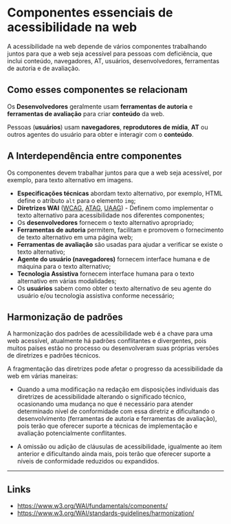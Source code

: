 # Componentes essenciais de acessibilidade na web

A acessibilidade na web depende de vários componentes trabalhando juntos para que a web seja acessível para pessoas com deficiência, que inclui conteúdo, navegadores, AT, usuários, desenvolvedores, ferramentas de autoria e de avaliação.

## Como esses componentes se relacionam
Os **Desenvolvedores** geralmente usam **ferramentas de autoria** e **ferramentas de avaliação** para criar **conteúdo** da web.

Pessoas (**usuários**) usam **navegadores**, **reprodutores de mídia**, **AT** ou outros agentes do usuário para obter e interagir com o **conteúdo**.

## A Interdependência entre componentes
Os componentes devem trabalhar juntos para que a web seja acessível, por exemplo, para texto alternativo em imagens.

- **Especificações técnicas** abordam texto alternativo, por exemplo, HTML define o atributo `alt` para o elemento `img`;
- **Diretrizes WAI** ([WCAG](/glossario.md#wcag), [ATAG](/glossario.md#atag), [UAAG](/glossario.md#uaag)) - Definem como implementar o texto alternativo para acessibilidade nos diferentes componentes;
- Os **desenvolvedores** fornecem o texto alternativo apropriado;
- **Ferramentas de autoria** permitem, facilitam e promovem  o fornecimento de texto alternativo em uma página web;
- **Ferramentas de avaliação** são usadas para ajudar a verificar se existe o texto alternativo;
- **Agente do usuário (navegadores)** fornecem interface humana e de máquina para o texto alternativo;
- **Tecnologia Assistiva** fornecem interface humana para o texto alternativo em várias modalidades;
- Os **usuários** sabem como obter o texto alternativo de seu agente do usuário e/ou tecnologia assistiva conforme necessário;

## Harmonização de padrões
A harmonização dos padrões de acessibilidade web é a chave para uma web acessível, atualmente há padrões conflitantes e divergentes, pois muitos países estão no processo ou desenvolveram suas próprias versões de diretrizes e padrões técnicos.

A fragmentação das diretrizes pode afetar o progresso da acessibilidade da web em várias maneiras:

- Quando a uma modificação na redação em disposições individuais das diretrizes de acessibilidade alterando o significado técnico, ocasionando uma mudança no que é necessário para atender determinado nível de conformidade com essa diretriz e dificultando o desenvolvimento (ferramentas de autoria e ferramentas de avaliação), pois terão que oferecer suporte a técnicas de implementação e avaliação potencialmente conflitantes.

- A omissão ou adição de cláusulas de acessibilidade, igualmente ao item anterior e dificultando ainda mais, pois terão que oferecer suporte a níveis de conformidade reduzidos ou expandidos.

---

## Links
- https://www.w3.org/WAI/fundamentals/components/
- https://www.w3.org/WAI/standards-guidelines/harmonization/
